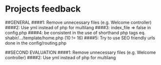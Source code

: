 Projects feedback
============

##GENERAL
####1: Remove unnecessary files (e.g. Welcome controller)
####2: Use yml instead of php for multilang
####3: index_file => false in config.php
####4: be consistent in the use of shorthand php tags eq. shabir/.../template/home.php (10 != 16)
####5: Try to use SEO friendly urls done in the config/routing.php

##SECOND EVALUATION
####1: Remove unnecessary files (e.g. Welcome controller)
####2: Use yml instead of php for multilang
